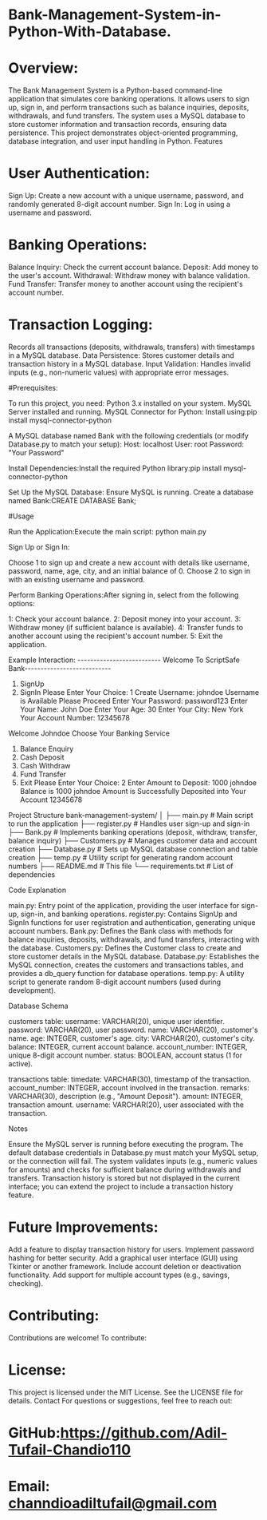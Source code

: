 # Bank-Management-System-in-Python-With-Database.

# Overview:
The Bank Management System is a Python-based command-line application that simulates core banking operations. It allows users to sign up, sign in, and perform transactions such as balance inquiries, deposits, withdrawals, and fund transfers. The system uses a MySQL database to store customer information and transaction records, ensuring data persistence. This project demonstrates object-oriented programming, database integration, and user input handling in Python.
Features

# User Authentication:
Sign Up: Create a new account with a unique username, password, and randomly generated 8-digit account number.
Sign In: Log in using a username and password.


# Banking Operations:
Balance Inquiry: Check the current account balance.
Deposit: Add money to the user's account.
Withdrawal: Withdraw money with balance validation.
Fund Transfer: Transfer money to another account using the recipient's account number.


# Transaction Logging:
Records all transactions (deposits, withdrawals, transfers) with timestamps in a MySQL database.
Data Persistence: Stores customer details and transaction history in a MySQL database.
Input Validation: Handles invalid inputs (e.g., non-numeric values) with appropriate error messages.

#Prerequisites:

To run this project, you need:
Python 3.x installed on your system.
MySQL Server installed and running.
MySQL Connector for Python: Install using:pip install mysql-connector-python


A MySQL database named Bank with the following credentials (or modify Database.py to match your setup):
Host: localhost
User: root
Password: "Your Password"

Install Dependencies:Install the required Python library:pip install mysql-connector-python

Set Up the MySQL Database:
Ensure MySQL is running.
Create a database named Bank:CREATE DATABASE Bank;

#Usage

Run the Application:Execute the main script:
python main.py


Sign Up or Sign In:

Choose 1 to sign up and create a new account with details like username, password, name, age, city, and an initial balance of 0.
Choose 2 to sign in with an existing username and password.


Perform Banking Operations:After signing in, select from the following options:

1: Check your account balance.
2: Deposit money into your account.
3: Withdraw money (if sufficient balance is available).
4: Transfer funds to another account using the recipient's account number.
5: Exit the application.


Example Interaction:
-------------------------- Welcome To ScriptSafe Bank---------------------------
1. SignUp
2. SignIn
Please Enter Your Choice: 1
Create Username: johndoe
Username is Available Please Proceed
Enter Your Password: password123
Enter Your Name: John Doe
Enter Your Age: 30
Enter Your City: New York
Your Account Number: 12345678

Welcome Johndoe Choose Your Banking Service
1. Balance Enquiry
2. Cash Deposit
3. Cash Withdraw
4. Fund Transfer
5. Exit
Please Enter Your Choice: 2
Enter Amount to Deposit: 1000
johndoe Balance is 1000
johndoe Amount is Successfully Deposited into Your Account 12345678



Project Structure
bank-management-system/
│
├── main.py                # Main script to run the application
├── register.py            # Handles user sign-up and sign-in
├── Bank.py                # Implements banking operations (deposit, withdraw, transfer, balance inquiry)
├── Customers.py           # Manages customer data and account creation
├── Database.py            # Sets up MySQL database connection and table creation
├── temp.py                # Utility script for generating random account numbers
├── README.md              # This file
└── requirements.txt       # List of dependencies

Code Explanation

main.py: Entry point of the application, providing the user interface for sign-up, sign-in, and banking operations.
register.py: Contains SignUp and SignIn functions for user registration and authentication, generating unique account numbers.
Bank.py: Defines the Bank class with methods for balance inquiries, deposits, withdrawals, and fund transfers, interacting with the database.
Customers.py: Defines the Customer class to create and store customer details in the MySQL database.
Database.py: Establishes the MySQL connection, creates the customers and transactions tables, and provides a db_query function for database operations.
temp.py: A utility script to generate random 8-digit account numbers (used during development).

Database Schema

customers table:
username: VARCHAR(20), unique user identifier.
password: VARCHAR(20), user password.
name: VARCHAR(20), customer's name.
age: INTEGER, customer's age.
city: VARCHAR(20), customer's city.
balance: INTEGER, current account balance.
account_number: INTEGER, unique 8-digit account number.
status: BOOLEAN, account status (1 for active).


transactions table:
timedate: VARCHAR(30), timestamp of the transaction.
account_number: INTEGER, account involved in the transaction.
remarks: VARCHAR(30), description (e.g., "Amount Deposit").
amount: INTEGER, transaction amount.
username: VARCHAR(20), user associated with the transaction.



Notes

Ensure the MySQL server is running before executing the program.
The default database credentials in Database.py must match your MySQL setup, or the connection will fail.
The system validates inputs (e.g., numeric values for amounts) and checks for sufficient balance during withdrawals and transfers.
Transaction history is stored but not displayed in the current interface; you can extend the project to include a transaction history feature.

# Future Improvements:

Add a feature to display transaction history for users.
Implement password hashing for better security.
Add a graphical user interface (GUI) using Tkinter or another framework.
Include account deletion or deactivation functionality.
Add support for multiple account types (e.g., savings, checking).

# Contributing:
Contributions are welcome! To contribute:

# License: 
This project is licensed under the MIT License. See the LICENSE file for details.
Contact
For questions or suggestions, feel free to reach out:

# GitHub:https://github.com/Adil-Tufail-Chandio110
# Email: channdioadiltufail@gmail.com
